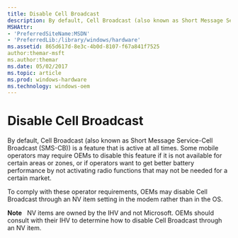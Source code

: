 ```yaml
---
title: Disable Cell Broadcast
description: By default, Cell Broadcast (also known as Short Message Service-Cell Broadcast (SMS-CB)) is a feature that is active at all times.
MSHAttr:
- 'PreferredSiteName:MSDN'
- 'PreferredLib:/library/windows/hardware'
ms.assetid: 865d617d-8e3c-4b0d-8107-f67a841f7525
author:themar-msft
ms.author:themar
ms.date: 05/02/2017
ms.topic: article
ms.prod: windows-hardware
ms.technology: windows-oem
---
```


# Disable Cell Broadcast


By default, Cell Broadcast (also known as Short Message Service-Cell Broadcast (SMS-CB)) is a feature that is active at all times. Some mobile operators may require OEMs to disable this feature if it is not available for certain areas or zones, or if operators want to get better battery performance by not activating radio functions that may not be needed for a certain market.

To comply with these operator requirements, OEMs may disable Cell Broadcast through an NV item setting in the modem rather than in the OS.

**Note**  
NV items are owned by the IHV and not Microsoft. OEMs should consult with their IHV to determine how to disable Cell Broadcast through an NV item.

 

 

 






